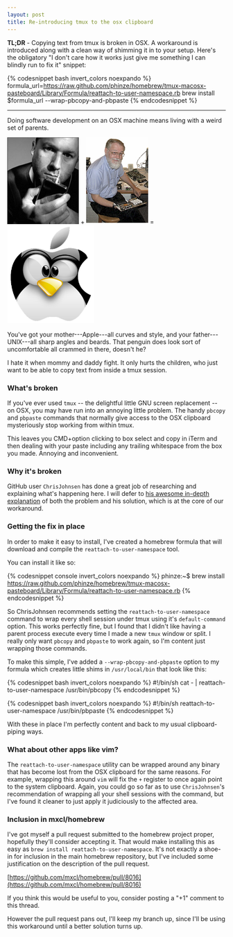 ```yaml
---
layout: post
title: Re-introducing tmux to the osx clipboard
---
```


__TL;DR__ - Copying text from tmux is broken in OSX.  A workaround is
introduced along with a clean way of shimming it in to your setup.  Here's the
obligatory "I don't care how it works just give me something I can blindly run
to fix it" snippet:

{% codesnippet bash invert_colors noexpando %}
formula_url=https://raw.github.com/phinze/homebrew/tmux-macosx-pasteboard/Library/Formula/reattach-to-user-namespace.rb
brew install $formula_url --wrap-pbcopy-and-pbpaste
{% endcodesnippet %}


----

Doing software development on an OSX machine means living with a weird set of parents.

<div class="figure">

<img style="height: 200px;" src="/img/jonathan-ive.jpg" />
+
<img style="height: 200px;" src="/img/kernighan.jpg" />
=
<img style="width: 200px;" src="/img/TuxOSX.png" />

</div>

You've got your mother---Apple---all curves and style, and your father---UNIX---all
sharp angles and beards.  That penguin does look sort of uncomfortable all crammed
in there, doesn't he?

I hate it when mommy and daddy fight.  It only hurts the children, who just
want to be able to copy text from inside a tmux session.

### What's broken

If you've ever used `tmux` -- the delightful little GNU screen replacement --
on OSX, you may have run into an annoying little problem.  The handy `pbcopy`
and `pbpaste` commands that normally give access to the OSX clipboard
mysteriously stop working from within tmux.

This leaves you CMD+option clicking to box select and copy in iTerm and then
dealing with your paste including any trailing whitespace from the box you
made.  Annoying and inconvenient.

### Why it's broken

GitHub user `ChrisJohnsen` has done a great job of researching and explaining
what's happening here.  I will defer to [his awesome in-depth
explanation](https://github.com/ChrisJohnsen/tmux-MacOSX-pasteboard) of both
the problem and his solution, which is at the core of our workaround.

### Getting the fix in place

In order to make it easy to install, I've created a homebrew formula that will
download and compile the `reattach-to-user-namespace` tool.

You can install it like so:

{% codesnippet console invert_colors noexpando %}
phinze:~$ brew install https://raw.github.com/phinze/homebrew/tmux-macosx-pasteboard/Library/Formula/reattach-to-user-namespace.rb
{% endcodesnippet %}

So ChrisJohnsen recommends setting the `reattach-to-user-namespace` command to
wrap every shell session under tmux using it's `default-command` option.  This
works perfectly fine, but I found that I didn't like having a parent process
execute every time I made a new `tmux` window or split.  I really only want
`pbcopy` and `pbpaste` to work again, so I'm content just wrapping those
commands.

To make this simple, I've added a `--wrap-pbcopy-and-pbpaste` option to my formula
which creates little shims in `/usr/local/bin` that look like this:

{% codesnippet bash invert_colors noexpando %}
#!/bin/sh
cat - | reattach-to-user-namespace /usr/bin/pbcopy
{% endcodesnippet %}

{% codesnippet bash invert_colors noexpando %}
#!/bin/sh
reattach-to-user-namespace /usr/bin/pbpaste
{% endcodesnippet %}

With these in place I'm perfectly content and back to my usual clipboard-piping ways.

### What about other apps like vim?

The `reattach-to-user-namespace` utility can be wrapped around any binary that
has become lost from the OSX clipboard for the same reasons.  For example,
wrapping this around `vim` will fix the `+` register to once again point to the
system clipboard.  Again, you could go so far as to use `ChrisJohnsen`'s
recommendation of wrapping all your shell sessions with the command, but I've
found it cleaner to just apply it judiciously to the affected area.

### Inclusion in mxcl/homebrew

I've got myself a pull request submitted to the homebrew project proper, hopefully
they'll consider accepting it.  That would make installing this as easy as
`brew install reattach-to-user-namespace`.  It's not exactly a shoe-in for inclusion
in the main homebrew repository, but I've included some justification on the
description of the pull request.

[https://github.com/mxcl/homebrew/pull/8016](https://github.com/mxcl/homebrew/pull/8016)

If you think this would be useful to you, consider posting a "+1" comment to this thread.

However the pull request pans out, I'll keep my branch up, since I'll be using
this workaround until a better solution turns up.
